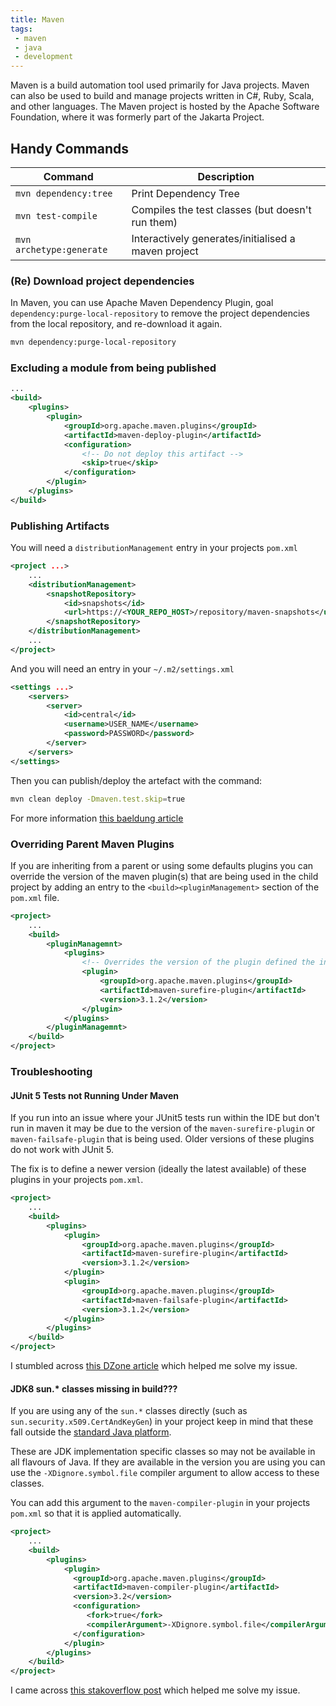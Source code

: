 ```yaml
---
title: Maven
tags:
 - maven
 - java
 - development
---
```


Maven is a build automation tool used primarily for Java projects. Maven can also be used to build and manage projects written in C#, Ruby, Scala, and other languages. The Maven project is hosted by the Apache Software Foundation, where it was formerly part of the Jakarta Project.
<!--more-->
## Handy Commands

| Command | Description |
| ----  | ---- |
| `mvn dependency:tree` | Print Dependency Tree |
| `mvn test-compile` | Compiles the test classes (but doesn't run them) |
| `mvn archetype:generate` | Interactively generates/initialised a maven project | 


### (Re) Download project dependencies

In Maven, you can use Apache Maven Dependency Plugin, goal `dependency:purge-local-repository` to remove the project dependencies from the local repository, and re-download it again.

``` sh
mvn dependency:purge-local-repository
```

### Excluding a module from being published

```xml
...
<build>
    <plugins>
        <plugin>
            <groupId>org.apache.maven.plugins</groupId>
            <artifactId>maven-deploy-plugin</artifactId>
            <configuration>
                <!-- Do not deploy this artifact -->
                <skip>true</skip>
            </configuration>
        </plugin>
    </plugins>
</build>
```

### Publishing Artifacts

You will need a `distributionManagement` entry in your projects `pom.xml`

```xml
<project ...>
    ...
    <distributionManagement>
        <snapshotRepository>
            <id>snapshots</id>
            <url>https://<YOUR_REPO_HOST>/repository/maven-snapshots</url>
        </snapshotRepository>
    </distributionManagement>
    ...
</project>
```

And you will need an entry in your `~/.m2/settings.xml`

```xml
<settings ...>
    <servers>
        <server>
            <id>central</id>
            <username>USER_NAME</username>
            <password>PASSWORD</password>
        </server>
    </servers>
</settings>
```

Then you can publish/deploy the artefact with the command:

```sh
mvn clean deploy -Dmaven.test.skip=true
```

For more information [this baeldung article](https://www.baeldung.com/maven-deploy-nexus)

### Overriding Parent Maven Plugins

If you are inheriting from a parent or using some defaults plugins you can override the version of the maven plugin(s) that 
are being used in the child project by adding an entry to the ``<build><pluginManagement>`` section of the `pom.xml` file.

```xml
<project>
    ...
    <build>
        <pluginManagemnt>
            <plugins>
                <!-- Overrides the version of the plugin defined the in the parent pom.xml file -->
                <plugin>
                    <groupId>org.apache.maven.plugins</groupId>
                    <artifactId>maven-surefire-plugin</artifactId>
                    <version>3.1.2</version>
                </plugin>
            </plugins>
        </pluginManagemnt>
    </build>
</project>
```

### Troubleshooting

#### JUnit 5 Tests not Running Under Maven

If you run into an issue where your JUnit5 tests run within the IDE but don't run in maven it may be due to the version 
of the `maven-surefire-plugin` or `maven-failsafe-plugin` that is being used.
Older versions of these plugins do not work with JUnit 5.

The fix is to define a newer version (ideally the latest available) of these plugins in your projects `pom.xml`.

```xml
<project>
    ...
    <build>
        <plugins>
            <plugin>
                <groupId>org.apache.maven.plugins</groupId>
                <artifactId>maven-surefire-plugin</artifactId>
                <version>3.1.2</version>
            </plugin>
            <plugin>
                <groupId>org.apache.maven.plugins</groupId>
                <artifactId>maven-failsafe-plugin</artifactId>
                <version>3.1.2</version>
            </plugin>
        </plugins>
    </build>
</project>
```

I stumbled across [this DZone article](https://dzone.com/articles/why-your-junit-5-tests-are-not-running-under-maven) 
which helped me solve my issue.

#### JDK8 sun.* classes missing in build???

If you are using any of the `sun.*` classes directly (such as `sun.security.x509.CertAndKeyGen`) in your project 
keep in mind that these fall outside the [standard Java platform](https://en.wikipedia.org/wiki/Java_Platform,_Standard_Edition).

These are JDK implementation specific classes so may not be available in all flavours of Java. 
If they are available in the version you are using you can use the `-XDignore.symbol.file` compiler argument to allow
access to these classes. 

You can add this argument to the `maven-compiler-plugin` in your projects `pom.xml` so that it is applied automatically.

```xml
<project>
    ...
    <build>
        <plugins>
            <plugin>
              <groupId>org.apache.maven.plugins</groupId>
              <artifactId>maven-compiler-plugin</artifactId>
              <version>3.2</version>
              <configuration>
                 <fork>true</fork>
                 <compilerArgument>-XDignore.symbol.file</compilerArgument>
              </configuration>
            </plugin>
        </plugins>
    </build>
</project>
```

I came across [this stakoverflow post](https://stackoverflow.com/questions/29060064/sun-security-x509-certandkeygen-and-sun-security-pkcs-pkcs10-missing-in-jdk8) 
which helped me solve my issue.